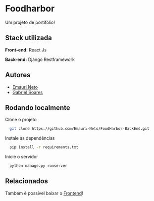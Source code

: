 
# Foodharbor

Um projeto de portifólio!


## Stack utilizada

**Front-end:** React Js

**Back-end:** Django Restframework


## Autores

- [Emauri Neto](https://github.com/Emauri-Neto)
- [Gabriel Soares](https://github.com/gabrielfsoares7)


## Rodando localmente

Clone o projeto

```bash
  git clone https://github.com/Emauri-Neto/FoodHarbor-BackEnd.git
```

Instale as dependências

```bash
  pip install -r requirements.txt
```

Inicie o servidor

```bash
  python manage.py runserver
```


## Relacionados

Também é possível baixar o [Frontend](https://github.com/matiassingers/awesome-readme)!

